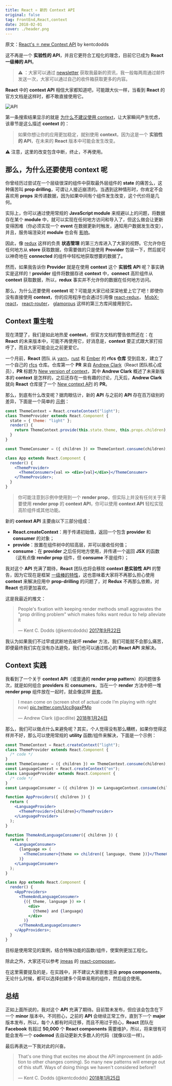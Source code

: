 ```yaml
---
title: React ⚛️ 新的 Context API
original: false
tag: FrontEnd,React,context
date: 2018-02-01
cover: ./header.png
---
```


原文：[React's ⚛️ new Context API](https://blog.kentcdodds.com/reacts-%EF%B8%8F-new-context-api-70c9fe01596b) by kentcdodds

这不再是一个 **实验性的 API**，并且它更符合工程化的理念，目前它已成为 **React 一级棒的 API**。

> ⚠️ ：大家可以通过 [newsletter](https://tinyletter.com/kentcdodds) 获取我最新的资讯，我一般每两周通过邮件发送一次，大家可以通过自己的收件箱获取更多的内容。

**React** 中的 **context API** 相信大家都知道吧，可能跟大伙一样，当看到 **React** 的官方文档是这样时，都不敢直接使用它。

![API](./images/API.png)

第一条搜索结果显示的就是 [为什么不建议使用 context](https://reactjs.org/docs/context.html#why-not-to-use-context)，让大家瞬间产生忧虑，该章节是这么描述 **context** 的：

> 如果你想让你的应用更加稳定，就别使用 **context**，因为这是一个 **实验性的 API**，在未来的 **React** 版本中可能会发生改变。

⚠️ 注意，这里的改变包含中断，终止，不再使用。

## 那么，为什么还要使用 context 呢

你曾经历过尝试在一个层级很深的组件中获取最外层组件的 **state** 的痛苦么，这种痛苦叫 **prop drilling**，可谓让人接近崩溃的。当遇到这种情形时，你肯定不会喜欢用 **props** 来传递数据，因为如果中间有个组件发生改变，这个代价将是几何。

实际上，你可以通过使用常规的 **JavaScript module** 来规避以上的问题，将数据存在某个 **module** 中，就可以实现在任何地方访问和导入了，但这么做会让更新变得困难（你必须实现一个 **event** 在数据更新时触发，通知用户数据发生改变），并且，服务端渲染对 **module** 也会有 [影响](https://stackoverflow.com/questions/40935571/why-singleton-store-in-flux-can-cause-issue-for-server-side-rendering/40974748#40974748)。

因此，像 [redux](https://redux.js.org/) 这样的负责 **状态管理** 的第三方库进入了大家的视野。它允许你在任何地方从 **store** 获取数据，你需要做的只是使用 **Provider** 包装一下，然后就可以神奇地在 **connected** 的组件中轻松地获取想要的数据了。

然而，如果我告诉你 **Provider** 就是在使用 **context** 这个 **实验性 API** 呢？事实确实是这样的！**provider** 组件将数据存进 **context** 中，**connect** 高阶组件从 **context** 获取数据，所以，**redux** 事实并不允许你的数据在任何地方访问。

那么，为什么还要使用 **context** 呢？可能是大家已经深深地爱上它了吧！即使你没有直接使用 **context**，你的应用程序也会通过引用像 [react-redux](https://github.com/reactjs/react-redux/blob/76dd7faa90981dd2f9efa76f3e2f26ecf2c12cf7/src/components/connectAdvanced.js#L136-L143)， [MobX-react](https://github.com/mobxjs/mobx-react/blob/dc249910c74c1b2e988a879be07f10aeaea90936/src/Provider.js#L19-L34)， [react-router](https://github.com/ReactTraining/react-router/blob/e6f9017c947b3ae49affa24cc320d0a86f765b55/packages/react-router/modules/Router.js#L23-L34)， [glamorous](https://github.com/paypal/glamorous/blob/7468bfc76f46783cac841e20973ed119c771f3b7/src/theme-provider.js#L33-L37) 这样的第三方库间接用到它。

## Context 重生啦

现在清楚了，我们是如此地热爱 **context**，但官方文档的警告依然还在：在 **React** 的未来版本中，可能不再使用它，好消息是，**context** 要正式跟大家打招呼了，而且大家可能会比之前更爱它。

一个月前，**React** 团队 从 [yarn](https://github.com/yarnpkg/rfcs)，[rust](https://github.com/rust-lang/rfcs) 和 [Ember](https://github.com/emberjs/rfcs) 的 **rfcs 仓库** 受到启发，建立了一个自己的 [rfcs](https://github.com/reactjs/rfcs) 仓库。仓库第一个 **PR** 来自 [Andrew Clark](https://twitter.com/acdlite)（React 团队核心成员），**PR** 标题为 [New version of context](https://github.com/reactjs/rfcs/pull/2)，其中 **Andrew Clark** 概述了未来新版本的 **context** 是怎样的，之后还存在一些有趣的讨论，几天后，**Andrew Clark** 就向 **React** 仓库提了一个 [New context API](https://github.com/facebook/react/pull/11818) 的 **PR**。

那么，到底有什么改变呢？据肉眼估计，新的 **API** 与之前的 **API** 存在百万级别的差异，下面是一个简单的 [示例](https://codesandbox.io/s/n4r0qq898j?from-embed)：

```jsx
const ThemeContext = React.createContext("light");
class ThemeProvider extends React.Component {
  state = { theme: "light" };
  render() {
    return ThemeContext.provide(this.state.theme, this.props.children);
  }
}

const ThemeConsumer = ({ children }) => ThemeContext.consume(children);

class App extends React.Component {
  render() {
    <ThemeProvider>
      <ThemeConsumer>{val => <div>{val}</div>}</ThemeConsumer>
    </ThemeProvider>;
  }
}
```

> 你可能注意到示例中使用到一个 **render prop**，但实际上并没有任何关于需要使用 **render prop** 的 **context API**，你可以使用 **context API** 轻松实现高阶组件或其他功能。

新的 **context API** 主要由以下三部分组成：

- **React.createContext**：用于传递初始值，返回一个包含 **provider** 和 **consumer** 的对象；
- **provide**：放置在组件树中的较高层，并可以接收任何值；
- **consume**：在 **provider** 之后任何地方使用，并传递一个返回 **JSX** 的函数（这有点像 **render prop** 组件，但 **consume** 不是组件）；

我对这个 **API** 充满了期待，**React** 团队也将会移除 **context 是实验性 API** 的警告，因为它现在是框架 [一级棒的特性](https://twitter.com/acdlite/status/957445801302618112)，这也意味着大家将不再那么担心使用 **context** 来解决应用中 **prop-drilling** 的问题了，对 **Redux** 不再那么依赖，对 **React** 也将更加喜欢。

这是我最近的推文：

<div class="twitter-content">
	<blockquote class="twitter-tweet" data-lang="zh-cn"><p lang="en" dir="ltr">People&#39;s fixation with keeping render methods small aggravates the &quot;prop drilling problem&quot; which makes folks want redux to help alleviate it</p>&mdash; Kent C. Dodds (@kentcdodds) <a href="https://twitter.com/kentcdodds/status/911276059051438082?ref_src=twsrc%5Etfw">2017年9月22日</a></blockquote>
</div>

我认为如果我们不过早或武断地去破坏 **render** 方法，我们可能就不会那么痛苦，即便最终我们实在没有办法避免，我们也可以通过核心的 **React API** 来解决。

## Context 实践

我看到了一个关于 **context API**（或普通的 **render prop pattern**）的问题很多次，就是如何组合 **providers** 和 **consumers**，当在一个 **render** 方法中把一堆 **render prop** 组件放在一起时，就会像这样 [嵌套](https://twitter.com/acdlite/status/955955121979969537)。

<div class="twitter-content">
	<blockquote class="twitter-tweet" data-conversation="none" data-lang="zh-cn"><p lang="en" dir="ltr">I mean come on (screen shot of actual code I’m playing with right now) <a href="https://t.co/Ucc8gaxPMp">pic.twitter.com/Ucc8gaxPMp</a></p>&mdash; Andrew Clark (@acdlite) <a href="https://twitter.com/acdlite/status/955955121979969537?ref_src=twsrc%5Etfw">2018年1月24日</a></blockquote>
</div>

那么，我们可以做点什么来避免呢？其实，个人觉得没有那么糟糕，如果你觉得这样并不好，那么可以使用常规的 **utility** 函数/组件来解决，下面是一个示例：

```jsx
const ThemeContext = React.createContext("light");
class ThemeProvider extends React.Component {
  /* code */
}
const ThemeConsumer = ({ children }) => ThemeContext.consume(children);
const LanguageContext = React.createContext("en");
class LanguageProvider extends React.Component {
  /* code */
}
const LanguageConsumer = ({ children }) => LanguageContext.consume(children);

function AppProviders({ children }) {
  return (
    <LanguageProvider>
      <ThemeProvider>{children}</ThemeProvider>
    </LanguageProvider>
  );
}

function ThemeAndLanguageConsumer({ children }) {
  return (
    <LanguageConsumer>
      {language => (
        <ThemeConsumer>{theme => children({ language, theme })}</ThemeConsumer>
      )}
    </LanguageConsumer>
  );
}

class App extends React.Component {
  render() {
    <AppProviders>
      <ThemeAndLanguageConsumer>
        {({ theme, language }) => (
          <div>
            {theme} and {language}
          </div>
        )}
      </ThemeAndLanguageConsumer>
    </AppProviders>;
  }
}
```

目标是使用常见的案例，结合特殊功能的函数/组件，使案例更加工程化。

除此之外，大家还可以参考 [jmeas](https://medium.com/@jmeas) 的 [react-composer](https://codesandbox.io/s/92pj14134y?from-embed)。

在这里需要提及的是，在实践中，并不建议大家嵌套渲染 **props components**，无论什么时候，都可以选择创建多个简单易用的组件，然后组合使用。

## 总结

正如上面所说的，我对这个 **API** 充满了期待。目前暂未发布，但应该会包含在下一个 **minor** 版本中。不同担心，之前的 **API** 会继续正常工作，直到下一个 **major** 版本发布，所以，每个人都有时间迁移，而且不用过于担心，**React** 团队在 **Facebook** 有超过 **50,000** 个 **React components** 需要维护，所以，将来很有可能会发布一个 **codemod** 去自动更新大多数人的代码（就像以往一样）。

最后再表达一下我对此的兴奋。

<div class="twitter-content">
	<blockquote class="twitter-tweet" data-conversation="none" data-lang="zh-cn"><p lang="en" dir="ltr">That&#39;s one thing that excites me about the API improvement (in addition to other changes coming). So many new patterns will emerge out of this stuff. Ways of doing things we haven&#39;t considered before!!</p>&mdash; Kent C. Dodds (@kentcdodds) <a href="https://twitter.com/kentcdodds/status/956675313966239745?ref_src=twsrc%5Etfw">2018年1月25日</a></blockquote>
</div>
